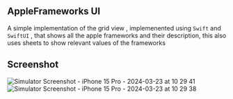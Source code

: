 ## AppleFrameworks UI
A simple implementation of the grid view , implemenented using `Swift` and `SwiftUI` , that shows all the apple frameworks and their description, this also uses sheets to show relevant values 
of the frameworks

## Screenshot
![Simulator Screenshot - iPhone 15 Pro - 2024-03-23 at 10 29 41](https://github.com/avijeetpandey/AppleFrameworksUI/assets/40532869/722aa8d5-51aa-42b4-bbd2-068cf8a2fd42)
![Simulator Screenshot - iPhone 15 Pro - 2024-03-23 at 10 29 38](https://github.com/avijeetpandey/AppleFrameworksUI/assets/40532869/58609e65-3050-40ea-81a5-b124dbaaba45)
